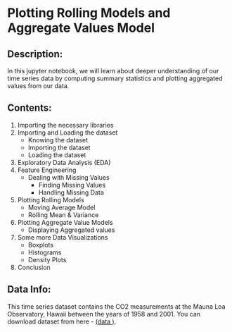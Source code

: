 # Plotting Rolling Models and Aggregate Values Model

## Description:
In this jupyter notebook, we will learn about deeper understanding of our time series data by computing summary statistics and plotting aggregated values from our data.

## Contents:
1. Importing the necessary libraries
2. Importing and Loading the dataset
    - Knowing the dataset
    - Importing the dataset
    - Loading the dataset
3. Exploratory Data Analysis (EDA)
4. Feature Engineering
    - Dealing with Missing Values
      - Finding Missing Values
      - Handling Missing Data
5. Plotting Rolling Models
    - Moving Average Model
    - Rolling Mean & Variance
6. Plotting Aggregate Value Models
    - Displaying Aggregated values
7. Some more Data Visualizations
    - Boxplots
    - Histograms
    - Density Plots
8. Conclusion

## Data Info:
This time series dataset contains the CO2 measurements at the Mauna Loa Observatory, Hawaii between the years of 1958 and 2001. You can download dataset from here - [(data )](https://github.com/Ravjot03/Visualizing-Time-Series-Data-in-Python/blob/main/Chapter-2/ch2_co2_levels.csv).
